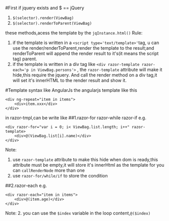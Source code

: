 #First if jquery exists and $ == jQuery
1. `$(selector).render(ViewBag)`
2. `$(selector).renderToParent(ViewBag)`

these methods,acess the template by the `jqInstance.html()`
Rule:
1. if the template is written in a `<script type='text/template>'`tag, u can use the render/renderToParent,render the template to the result;and renderToParent will append the render result to it's(it means the script tag) parent.
2. if the template is written in a div tag like `<div razor-template razor-each='p in ViewBag.persons'>` , the `razor-template` attribute will make it hide,this require the jquery. And call the render method on a div tag,it will set it's innerHTML to the render result and show it.

#Template syntax like AngularJs
the angularjs template like this

    <div ng-repeat="item in items">
        <div>item.xxx</div>
    </div>

in razor-tmpl,can be write like 
##1.razor-for razor-while razor-if
e.g.
   
    <div razor-for="var i = 0; i< ViewBag.list.length; i++" razor-template>
        <div>@(ViewBag.list[i].name)</div>
    </div>
Note:
1. use `razor-template` attribute to make this hide when dom is ready,this attribute must be empty,it will store it's innerHtml as the template for you can `callRenderNode` more than one
2. use `razor-for/while/if` to store the condition

##2.razor-each
e.g.
    
    <div razor-each="item in items">
        <div>@(item.age)</div>
    </div>
Note:
2. you can use the `$index` variable in the loop content,`@($index)`